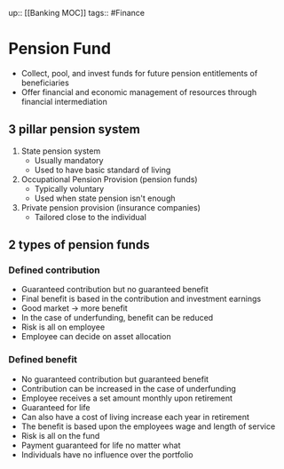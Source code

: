 up:: [[Banking MOC]]
tags:: #Finance 
# Pension Fund
- Collect, pool, and invest funds for future pension entitlements of beneficiaries
- Offer financial and economic management of resources through financial intermediation
## 3 pillar pension system
1)  State pension system
	- Usually mandatory
	- Used to have basic standard of living
2) Occupational Pension Provision (pension funds)
	- Typically voluntary
	- Used when state pension isn't enough
3) Private pension provision (insurance companies)
	- Tailored close to the individual
## 2 types of pension funds
### Defined contribution
- Guaranteed contribution but no guaranteed benefit
- Final benefit is based in the contribution and investment earnings
- Good market → more benefit
- In the case of underfunding, benefit can be reduced
- Risk is all on employee
- Employee can decide on asset allocation
### Defined benefit
- No guaranteed contribution but guaranteed benefit
- Contribution can be increased in the case of underfunding
- Employee receives a set amount monthly upon retirement
- Guaranteed for life
- Can also have a cost of living increase each year in retirement
- The benefit is based upon the employees wage and length of service
- Risk is all on the fund
- Payment guaranteed for life no matter what
- Individuals have no influence over the portfolio